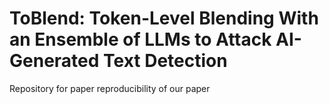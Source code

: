 # ToBlend: Token-Level Blending With an Ensemble of LLMs to Attack AI-Generated Text Detection
Repository for paper reproducibility of our paper

```

```

